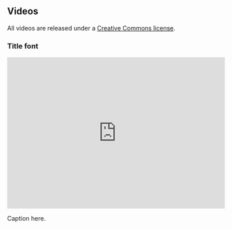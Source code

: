 ## Videos

All videos are released under a [Creative Commons license](http://creativecommons.org/licenses/by/4.0/). 
<br>


### Title font 

<iframe width="100%" height="350" src="https://www.youtube.com/embed/IyBhr2dqdNA" frameborder="0" allowfullscreen></iframe>
<p>
Caption here. 
</p>
<br><br>


